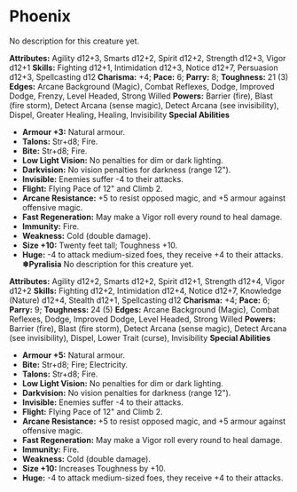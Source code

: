 # Phoenix

No description for this creature yet.

**Attributes:** Agility d12+3, Smarts d12+2, Spirit d12+2, Strength
d12+3, Vigor d12+1
**Skills:** Fighting d12+1, Intimidation d12+3, Notice d12+7, Persuasion
d12+3, Spellcasting d12
**Charisma:** +4; **Pace:** 6; **Parry:** 8; **Toughness:** 21 (3)
**Edges:** Arcane Background (Magic), Combat Reflexes, Dodge, Improved
Dodge, Frenzy, Level Headed, Strong Willed
**Powers:** Barrier (fire), Blast (fire storm), Detect Arcana (sense
magic), Detect Arcana (see invisibility), Dispel, Greater Healing,
Healing, Invisibility
**Special Abilities**

- **Armour +3:** Natural armour.
- **Talons:** Str+d8; Fire.
- **Bite:** Str+d8; Fire.
- **Low Light Vision:** No penalties for dim or dark lighting.
- **Darkvision:** No vision penalties for darkness (range 12").
- **Invisible:** Enemies suffer -4 to their attacks.
- **Flight:** Flying Pace of 12" and Climb 2.
- **Arcane Resistance:** +5 to resist opposed magic, and +5 armour
against offensive magic.
- **Fast Regeneration:** May make a Vigor roll every round to heal
damage.
- **Immunity:** Fire.
- **Weakness:** Cold (double damage).
- **Size +10:** Twenty feet tall; Toughness +10.
- **Huge:** -4 to attack medium-sized foes, they receive +4 to their
attacks.
**❄Pyralisia**
No description for this creature yet.

**Attributes:** Agility d12+2, Smarts d12+2, Spirit d12+1, Strength
d12+4, Vigor d12+2
**Skills:** Fighting d12+2, Intimidation d12+4, Notice d12+7, Knowledge
(Nature) d12+4, Stealth d12+1, Spellcasting d12
**Charisma:** +4; **Pace:** 6; **Parry:** 9; **Toughness:** 24 (5)
**Edges:** Arcane Background (Magic), Combat Reflexes, Dodge, Improved
Dodge, Level Headed, Strong Willed
**Powers:** Barrier (fire), Blast (fire storm), Detect Arcana (sense
magic), Detect Arcana (see invisibility), Dispel, Lower Trait (curse),
Invisibility
**Special Abilities**

- **Armour +5:** Natural armour.
- **Bite:** Str+d8; Fire; Electricity.
- **Talons:** Str+d8; Fire.
- **Low Light Vision:** No penalties for dim or dark lighting.
- **Darkvision:** No vision penalties for darkness (range 12").
- **Invisible:** Enemies suffer -4 to their attacks.
- **Flight:** Flying Pace of 12" and Climb 2.
- **Arcane Resistance:** +5 to resist opposed magic, and +5 armour
against offensive magic.
- **Fast Regeneration:** May make a Vigor roll every round to heal
damage.
- **Immunity:** Fire.
- **Weakness:** Cold (double damage).
- **Size +10:** Increases Toughness by +10.
- **Huge:** -4 to attack medium-sized foes, they receive +4 to their
attacks.
